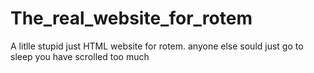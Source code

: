 # The_real_website_for_rotem
A litlle stupid just HTML website for rotem. anyone else sould just
go to sleep you have scrolled too much
